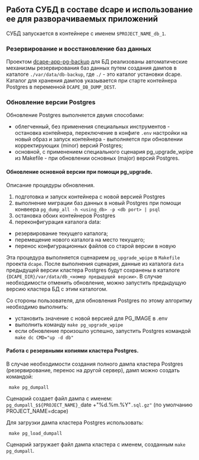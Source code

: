 
## Работа СУБД в составе dcape и использование ее для разворачиваемых приложений

СУБД запускается в контейнере с именем `$PROJECT_NAME_db_1`.

### Резервирование и восстановление баз данных

Проектом [dcape-app-pg-backup](https://github.com/dopos/dcape-app-pg-backup) для БД
реализованы автоматические механизмы резервирования баз данных путем создания дампов
в каталоге `./var/data/db-backup`, где `./` - это каталог установки dcape.
Каталог для хранения дампов указывается при старте контейнера Postgres
в переменной `DCAPE_DB_DUMP_DEST`.

### Обновление версии Postgres

Обновление Postgres выполняется двумя способами:

* облегченный, без применения специальных инструментов - остановка контейнера,
переключение в конфиге `.env` настройки на новый образ и запуск контейнера - выполняется при
обновлении корректирующих (minor) версий Postgres;
* основной, с применением специального сценария pg_upgrade_wpipe из Makefile - при обновлении основных (major) версий Postgres.

#### Обновление основной версии при помощи pg_upgrade.

Описание процедуры обновления. 
1. подготовка и запуск контейнера с новой версией Postgres
2. выполнение миграции баз данных в новый Postgres при помощи конвеера `pg_dump_all -h <using_db> -p <db port> | psql` 
3. остановка обоих контейнеров Postgres
4. переконфигурация каталога data: 
- резервирование текущего каталога; 
- перемещение нового каталога на место текущего; 
- перенос конфигурационных файлов со старой версии в новую

Эта процедура выполняется сценарием `pg_upgrade_wpipe` в `Makefile` проекта `dcape`. После выполнения сценария, данные из каталога `data`
предыдущей версии кластера Postgres будут сохранены в каталоге `{DCAPE_DIR}/var/data/db_<номер предыдущей версии>`. В случае необходимости отменить обновление, можно запустить предыдущую версию кластера БД с этим каталогом. 

Со стороны пользователя, для обновления Postgres по этому алгоритму необходимо выполнить:
* установить значение с новой версией для PG_IMAGE в .env
* выполнить команду `make pg_upgrade_wpipe`
* если обновление произошло успешно, запустить Postgres командой `make dc CMD="up -d db"`  

#### Работа с резервными копиями кластера Postgres.

В случае необходимости создания полного дампа кластера Postgres (резервирование, перенос на другой сервер),
дамп можно создать командой:

```
 make pg_dumpall
```
Сценарий создает файл дампа с именем: `pg_dumpall_$${PROJECT_NAME}_`date +"%d.%m.%Y"`.sql.gz"` (по умолчанию PROJECT_NAME=dcape)

Для загрузки дампа кластера Postgres использовать:

```
 make pg_load_dumpall
```
Сценарий загружает файл дампа кластера с именем, созданным `make pg_dumpall`.

